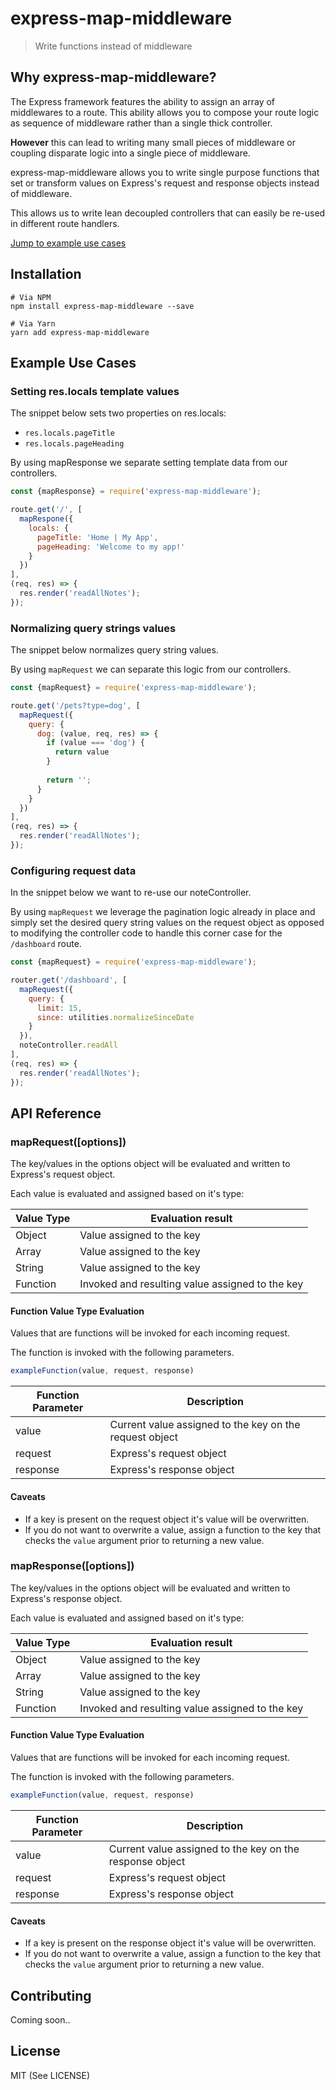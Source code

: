 # express-map-middleware
> Write functions instead of middleware

## Why express-map-middleware?
The Express framework features the ability to assign an array of middlewares to a route. This ability allows you to compose your route logic as sequence of middleware rather than a single thick controller.

**However** this can lead to writing many small pieces of middleware or coupling disparate logic into a single piece of middleware.

express-map-middleware allows you to write single purpose functions that set or transform values on Express's request and response objects instead of middleware.

This allows us to write lean decoupled controllers that can easily be re-used in different route handlers.

[Jump to example use cases](#example-use-cases)

## Installation
```
# Via NPM
npm install express-map-middleware --save

# Via Yarn
yarn add express-map-middleware
```

## Example Use Cases
### Setting res.locals template values
The snippet below sets two properties on res.locals:
* `res.locals.pageTitle`
* `res.locals.pageHeading`

By using mapResponse we separate setting template data from our controllers. 

```javascript
const {mapResponse} = require('express-map-middleware');

route.get('/', [
  mapRespone({
    locals: {
      pageTitle: 'Home | My App',
      pageHeading: 'Welcome to my app!'
    }
  })
],
(req, res) => {
  res.render('readAllNotes');
});
```

### Normalizing query strings values
The snippet below normalizes query string values.

By using `mapRequest` we can separate this logic from our controllers.

```javascript
const {mapRequest} = require('express-map-middleware');

route.get('/pets?type=dog', [
  mapRequest({
    query: {
      dog: (value, req, res) => {
        if (value === 'dog') {
          return value
        }
        
        return '';
      }
    }
  })
],
(req, res) => {
  res.render('readAllNotes');
});
```

### Configuring request data
In the snippet below we want to re-use our noteController. 

By using `mapRequest` we leverage the pagination logic already in place and simply set the desired query string values on the request object as opposed to modifying the controller code to handle this corner case for the `/dashboard` route.

```javascript
const {mapRequest} = require('express-map-middleware');

router.get('/dashboard', [
  mapRequest({
    query: {
      limit: 15,
      since: utilities.normalizeSinceDate
    }
  }),
  noteController.readAll
],
(req, res) => {
  res.render('readAllNotes');
});
```

## API Reference
### mapRequest([options])
The key/values in the options object will be evaluated and written to Express's request object.

Each value is evaluated and assigned based on it's type:

| Value Type | Evaluation result |
| -------- | ----------- |
| Object | Value assigned to the key |
| Array | Value assigned to the key |
| String | Value assigned to the key |
| Function | Invoked and resulting value assigned to the key |

#### Function Value Type Evaluation
Values that are functions will be invoked for each incoming request.

The function is invoked with the following parameters.

```javascript
exampleFunction(value, request, response)
```

| Function Parameter | Description |
| -------- | ----------- |
| value | Current value assigned to the key on the request object|
| request | Express's request object|
| response | Express's response object|

#### Caveats
* If a key is present on the request object it's value will be overwritten.
* If you do not want to overwrite a value, assign a function to the key that checks the `value` argument prior to returning a new value.

### mapResponse([options])
The key/values in the options object will be evaluated and written to Express's response object.

Each value is evaluated and assigned based on it's type:

| Value Type | Evaluation result |
| -------- | ----------- |
| Object | Value assigned to the key |
| Array | Value assigned to the key |
| String | Value assigned to the key |
| Function | Invoked and resulting value assigned to the key |

#### Function Value Type Evaluation
Values that are functions will be invoked for each incoming request.

The function is invoked with the following parameters.

```javascript
exampleFunction(value, request, response)
```

| Function Parameter | Description |
| -------- | ----------- |
| value | Current value assigned to the key on the response object|
| request | Express's request object|
| response | Express's response object|

#### Caveats
* If a key is present on the response object it's value will be overwritten.
* If you do not want to overwrite a value, assign a function to the key that checks the `value` argument prior to returning a new value.

## Contributing
Coming soon..

## License
MIT (See LICENSE)

